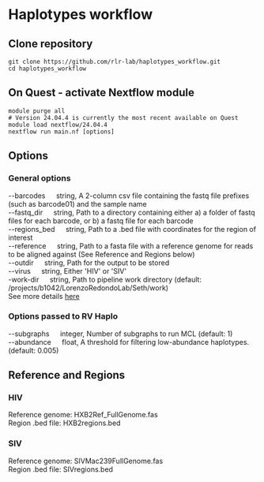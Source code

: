# Haplotypes workflow

## Clone repository

```shell
git clone https://github.com/rlr-lab/haplotypes_workflow.git
cd haplotypes_workflow
```

## On Quest - activate Nextflow module

```shell
module purge all
# Version 24.04.4 is currently the most recent available on Quest
module load nextflow/24.04.4
nextflow run main.nf [options]
```

## Options

### General options

--barcodes &emsp; string, A 2-column csv file containing the fastq file prefixes (such as barcode01) and the sample name\
--fastq_dir &emsp; string, Path to a directory containing either a) a folder of fastq files for each barcode, or b) a fastq file for each barcode\
--regions_bed &emsp; string, Path to a .bed file with coordinates for the region of interest\
--reference &emsp; string, Path to a fasta file with a reference genome for reads to be aligned against (See Reference and Regions below)\
--outdir &emsp; string, Path for the output to be stored\
--virus &emsp; string, Either 'HIV' or 'SIV'\
-work-dir &emsp; string, Path to pipeline work directory (default: /projects/b1042/LorenzoRedondoLab/Seth/work)\
See more details [here](https://www.nextflow.io/docs/latest/cli.html#pipeline-parameters)

### Options passed to RV Haplo

--subgraphs &emsp; integer, Number of subgraphs to run MCL (default: 1)\
--abundance &emsp; float, A threshold for filtering low-abundance haplotypes. (default: 0.005)

## Reference and Regions

### HIV

Reference genome: HXB2Ref_FullGenome.fas\
Region .bed file: HXB2regions.bed

### SIV

Reference genome: SIVMac239FullGenome.fas\
Region .bed file: SIVregions.bed
